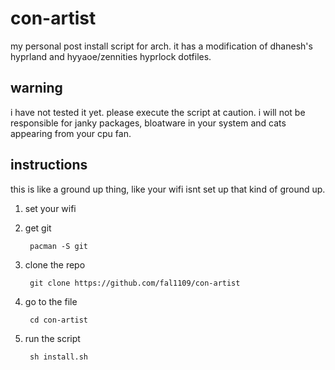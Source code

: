 # con-artist
my personal post install script for arch. it has a modification of dhanesh's hyprland and hyyaoe/zennities hyprlock dotfiles. 

## warning 
i have not tested it yet. please execute the script at caution. i will not be responsible for janky packages, bloatware in your system and cats appearing from your cpu fan.

## instructions
 this is like a ground up thing, like your wifi isnt set up that kind of ground up.

 
1. set your wifi
2. get git
        
        pacman -S git
    
3. clone the repo
        
        git clone https://github.com/fal1109/con-artist    
4. go to the file
    
        cd con-artist
    
5. run the script
    
        sh install.sh
    
